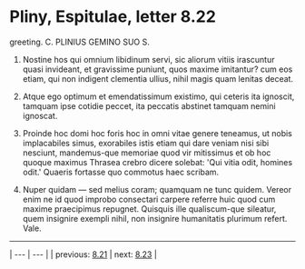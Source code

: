 # Pliny, Espitulae, letter 8.22

greeting. C. PLINIUS GEMINO SUO S.



1. Nostine hos qui omnium libidinum servi, sic aliorum vitiis irascuntur quasi invideant, et gravissime puniunt, quos maxime imitantur? cum eos etiam, qui non indigent clementia ullius, nihil magis quam lenitas deceat.



2. Atque ego optimum et emendatissimum existimo, qui ceteris ita ignoscit, tamquam ipse cotidie peccet, ita peccatis abstinet tamquam nemini ignoscat.



3. Proinde hoc domi hoc foris hoc in omni vitae genere teneamus, ut nobis implacabiles simus, exorabiles istis etiam qui dare veniam nisi sibi nesciunt, mandemus-que memoriae quod vir mitissimus et ob hoc quoque maximus Thrasea crebro dicere solebat: 'Qui vitia odit, homines odit.' Quaeris fortasse quo commotus haec scribam.



4. Nuper quidam — sed melius coram; quamquam ne tunc quidem. Vereor enim ne id quod improbo consectari carpere referre huic quod cum maxime praecipimus repugnet. Quisquis ille qualiscum-que sileatur, quem insignire exempli nihil, non insignire humanitatis plurimum refert. Vale.



---

| --- | --- |
| previous: [8.21](../8.21/) | next: [8.23](../8.23/) |